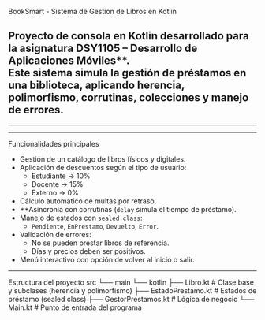 BookSmart - Sistema de Gestión de Libros en Kotlin

Proyecto de consola en Kotlin desarrollado para la asignatura DSY1105 – Desarrollo de Aplicaciones Móviles**.  
Este sistema simula la gestión de préstamos en una biblioteca, aplicando **herencia, polimorfismo, corrutinas, colecciones y manejo de errores**.
---
---
---

 Funcionalidades principales
- Gestión de un catálogo de libros físicos y digitales.
- Aplicación de descuentos según el tipo de usuario:
  - Estudiante → 10%
  - Docente → 15%
  - Externo → 0%
- Cálculo automático de multas por retraso.
- **Asincronía con corrutinas (`delay` simula el tiempo de préstamo).
- Manejo de estados con `sealed class`:
  - `Pendiente`, `EnPrestamo`, `Devuelto`, `Error`.
- Validación de errores:
  - No se pueden prestar libros de referencia.
  - Días y precios deben ser positivos.
- Menú interactivo con opción de volver al inicio o salir.

---

 Estructura del proyecto
src
└── main
└── kotlin
├── Libro.kt # Clase base y subclases (herencia y polimorfismo)
├── EstadoPrestamo.kt # Estados de préstamo (sealed class)
├── GestorPrestamos.kt # Lógica de negocio
└── Main.kt # Punto de entrada del programa

